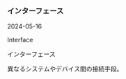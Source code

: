 <article id="インターフェース">

### インターフェース

<p class="st_update_header">2024-05-16</p>
<p class="st_name_header_en">Interface</p>
<p class="st_name_header_jp">インターフェース</p>
<div class="article_explanation">異なるシステムやデバイス間の接続手段。</div>
</article>
